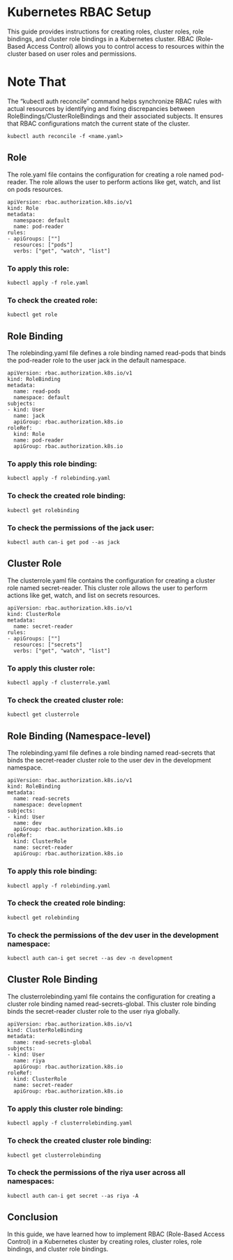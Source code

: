 # Kubernetes RBAC Setup

This guide provides instructions for creating roles, cluster roles, role bindings, and cluster role bindings in a Kubernetes cluster. RBAC (Role-Based Access Control) allows you to control access to resources within the cluster based on user roles and permissions.

# Note That 
The “kubectl auth reconcile” command helps synchronize RBAC rules with actual resources by identifying and fixing discrepancies between RoleBindings/ClusterRoleBindings and their associated subjects. It ensures that RBAC configurations match the current state of the cluster.
```
kubectl auth reconcile -f <name.yaml>
```

## Role
The role.yaml file contains the configuration for creating a role named pod-reader. The role allows the user to perform actions like get, watch, and list on pods resources.

```
apiVersion: rbac.authorization.k8s.io/v1
kind: Role
metadata:
  namespace: default
  name: pod-reader
rules:
- apiGroups: [""]
  resources: ["pods"]
  verbs: ["get", "watch", "list"]

```

### To apply this role:

```
kubectl apply -f role.yaml
```

### To check the created role:
```
kubectl get role
```

## Role Binding
The rolebinding.yaml file defines a role binding named read-pods that binds the pod-reader role to the user jack in the default namespace.

```
apiVersion: rbac.authorization.k8s.io/v1
kind: RoleBinding
metadata:
  name: read-pods
  namespace: default
subjects:
- kind: User
  name: jack
  apiGroup: rbac.authorization.k8s.io
roleRef:
  kind: Role
  name: pod-reader
  apiGroup: rbac.authorization.k8s.io

```

### To apply this role binding:

```
kubectl apply -f rolebinding.yaml
```

### To check the created role binding:

```
kubectl get rolebinding
```

### To check the permissions of the jack user:

```
kubectl auth can-i get pod --as jack
```

## Cluster Role
The clusterrole.yaml file contains the configuration for creating a cluster role named secret-reader. This cluster role allows the user to perform actions like get, watch, and list on secrets resources.

```
apiVersion: rbac.authorization.k8s.io/v1
kind: ClusterRole
metadata:
  name: secret-reader
rules:
- apiGroups: [""]
  resources: ["secrets"]
  verbs: ["get", "watch", "list"]

```

### To apply this cluster role:

```
kubectl apply -f clusterrole.yaml
```

### To check the created cluster role:

```
kubectl get clusterrole
```

## Role Binding (Namespace-level)
The rolebinding.yaml file defines a role binding named read-secrets that binds the secret-reader cluster role to the user dev in the development namespace.

```
apiVersion: rbac.authorization.k8s.io/v1
kind: RoleBinding
metadata:
  name: read-secrets
  namespace: development
subjects:
- kind: User
  name: dev
  apiGroup: rbac.authorization.k8s.io
roleRef:
  kind: ClusterRole
  name: secret-reader
  apiGroup: rbac.authorization.k8s.io

```

### To apply this role binding:

```
kubectl apply -f rolebinding.yaml
```

### To check the created role binding:

```
kubectl get rolebinding
```

### To check the permissions of the dev user in the development namespace:

```
kubectl auth can-i get secret --as dev -n development
```

## Cluster Role Binding
The clusterrolebinding.yaml file contains the configuration for creating a cluster role binding named read-secrets-global. This cluster role binding binds the secret-reader cluster role to the user riya globally.

```
apiVersion: rbac.authorization.k8s.io/v1
kind: ClusterRoleBinding
metadata:
  name: read-secrets-global
subjects:
- kind: User
  name: riya
  apiGroup: rbac.authorization.k8s.io
roleRef:
  kind: ClusterRole
  name: secret-reader
  apiGroup: rbac.authorization.k8s.io

```

### To apply this cluster role binding:

```
kubectl apply -f clusterrolebinding.yaml
```

### To check the created cluster role binding:

```
kubectl get clusterrolebinding
```

### To check the permissions of the riya user across all namespaces:

```
kubectl auth can-i get secret --as riya -A
```

## Conclusion
In this guide, we have learned how to implement RBAC (Role-Based Access Control) in a Kubernetes cluster by creating roles, cluster roles, role bindings, and cluster role bindings. 
